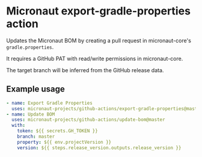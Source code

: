 # Micronaut export-gradle-properties action

Updates the Micronaut BOM by creating a pull request in micronaut-core's `gradle.properties`.

It requires a GitHub PAT with read/write permissions in micronaut-core.

The target branch will be inferred from the GitHub release data.

## Example usage

```yaml
- name: Export Gradle Properties
  uses: micronaut-projects/github-actions/export-gradle-properties@master
- name: Update BOM
  uses: micronaut-projects/github-actions/update-bom@master
  with:
    token: ${{ secrets.GH_TOKEN }}
    branch: master 
    property: ${{ env.projectVersion }}
    version: ${{ steps.release_version.outputs.release_version }}
```
